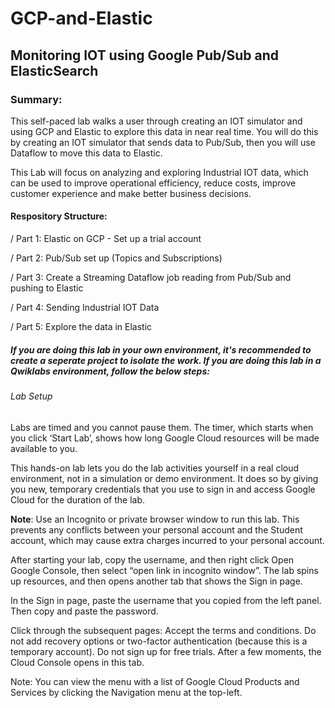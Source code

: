 # GCP-and-Elastic
## Monitoring IOT using Google Pub/Sub and ElasticSearch
### Summary: 
  This self-paced lab walks a user through creating an IOT simulator and using GCP and Elastic to explore this data in near real time. You will do this by creating an IOT simulator that sends data to Pub/Sub, then you will use Dataflow to move this data to Elastic.

  This Lab will focus on analyzing and exploring Industrial IOT data, which can be used to improve operational efficiency, reduce costs, improve customer experience and make better business decisions.


#### Respository Structure:
  / Part 1: Elastic on GCP - Set up a trial account
  
  / Part 2: Pub/Sub set up (Topics and Subscriptions)
  
  / Part 3: Create a Streaming Dataflow job reading from Pub/Sub and pushing to Elastic
  
  / Part 4: Sending Industrial IOT Data
  
  / Part 5: Explore the data in Elastic

##### If you are doing this lab in your own environment, it's recommended to create a seperate project to isolate the work. If you are doing this lab in a Qwiklabs environment, follow the below steps:

###### Lab Setup
  Labs are timed and you cannot pause them. The timer, which starts when you click ‘Start Lab’, shows how long Google Cloud resources will be made available to you.

  This hands-on lab lets you do the lab activities yourself in a real cloud environment, not in a simulation or demo environment. It does so by giving you new, temporary credentials that you use to sign in and access Google Cloud for the duration of the lab.

  **Note**: Use an Incognito or private browser window to run this lab. This prevents any conflicts between your personal account and the Student account, which may cause extra charges incurred to your personal account.

After starting your lab, copy the username, and then right click Open Google Console, then select “open link in incognito window”. The lab spins up resources, and then opens another tab that shows the Sign in page.

In the Sign in page, paste the username that you copied from the left panel. Then copy and paste the password.

Click through the subsequent pages:
  Accept the terms and conditions.
  Do not add recovery options or two-factor authentication (because this is a temporary account).
  Do not sign up for free trials.
  After a few moments, the Cloud Console opens in this tab.

Note: You can view the menu with a list of Google Cloud Products and Services by clicking the Navigation menu at the top-left.

